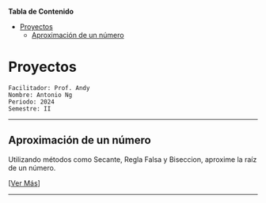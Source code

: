 
**Tabla de Contenido**

- [Proyectos](#proyectos)
  - [Aproximación de un número](#aproximación-de-un-número)


# Proyectos

    Facilitador: Prof. Andy
    Nombre: Antonio Ng
    Periodo: 2024
    Semestre: II


***

## Aproximación de un número 

Utilizando métodos como Secante, Regla Falsa y Biseccion, aproxime la raíz de un número.

\[[Ver Más][aproximacion]]

***






[aproximacion]: aproximacion/readme.md